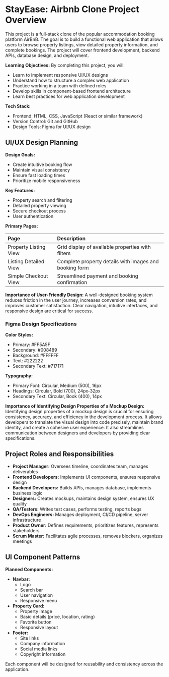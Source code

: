 # StayEase: Airbnb Clone Project Overview

This project is a full-stack clone of the popular accommodation booking platform AirBnB. The goal is to build a functional web application that allows users to browse property listings, view detailed property information, and complete bookings. The project will cover frontend development, backend APIs, database design, and deployment.

**Learning Objectives:**
By completing this project, you will:
* Learn to implement responsive UI/UX designs
* Understand how to structure a complex web application
* Practice working in a team with defined roles
* Develop skills in component-based frontend architecture
* Learn best practices for web application development

**Tech Stack:**
* Frontend: HTML, CSS, JavaScript (React or similar framework)
* Version Control: Git and GitHub
* Design Tools: Figma for UI/UX design

## UI/UX Design Planning

**Design Goals:**
* Create intuitive booking flow
* Maintain visual consistency
* Ensure fast loading times
* Prioritize mobile responsiveness

**Key Features:**
* Property search and filtering
* Detailed property viewing
* Secure checkout process
* User authentication

**Primary Pages:**

| Page                    | Description                                                     |
| :---------------------- | :-------------------------------------------------------------- |
| Property Listing View   | Grid display of available properties with filters               |
| Listing Detailed View   | Complete property details with images and booking form          |
| Simple Checkout View    | Streamlined payment and booking confirmation                    |

**Importance of User-Friendly Design:**
A well-designed booking system reduces friction in the user journey, increases conversion rates, and improves customer satisfaction. Clear navigation, intuitive interfaces, and responsive design are critical for success.

### Figma Design Specifications

**Color Styles:**
* Primary: #FF5A5F
* Secondary: #008489
* Background: #FFFFFF
* Text: #222222
* Secondary Text: #717171

**Typography:**
* Primary Font: Circular, Medium (500), 16px
* Headings: Circular, Bold (700), 24px-32px
* Secondary Text: Circular, Book (400), 14px

**Importance of Identifying Design Properties of a Mockup Design:**
Identifying design properties of a mockup design is crucial for ensuring consistency, accuracy, and efficiency in the development process. It allows developers to translate the visual design into code precisely, maintain brand identity, and create a cohesive user experience. It also streamlines communication between designers and developers by providing clear specifications.

## Project Roles and Responsibilities

* **Project Manager:** Oversees timeline, coordinates team, manages deliverables
* **Frontend Developers:** Implements UI components, ensures responsive design
* **Backend Developers:** Builds APIs, manages database, implements business logic
* **Designers:** Creates mockups, maintains design system, ensures UX quality
* **QA/Testers:** Writes test cases, performs testing, reports bugs
* **DevOps Engineers:** Manages deployment, CI/CD pipeline, server infrastructure
* **Product Owner:** Defines requirements, prioritizes features, represents stakeholders
* **Scrum Master:** Facilitates agile processes, removes blockers, organizes meetings

## UI Component Patterns

**Planned Components:**
* **Navbar:**
    * Logo
    * Search bar
    * User navigation
    * Responsive menu
* **Property Card:**
    * Property image
    * Basic details (price, location, rating)
    * Favorite button
    * Responsive layout
* **Footer:**
    * Site links
    * Company information
    * Social media links
    * Copyright information

Each component will be designed for reusability and consistency across the application.
